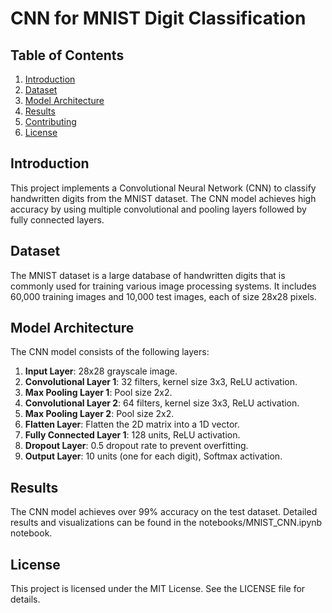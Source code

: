 # CNN for MNIST Digit Classification

## Table of Contents

1. [Introduction](#introduction)
2. [Dataset](#dataset)
3. [Model Architecture](#model-architecture)
4. [Results](#results)
5. [Contributing](#contributing)
6. [License](#license)

## Introduction

This project implements a Convolutional Neural Network (CNN) to classify handwritten digits from the MNIST dataset. The CNN model achieves high accuracy by using multiple convolutional and pooling layers followed by fully connected layers.

## Dataset

The MNIST dataset is a large database of handwritten digits that is commonly used for training various image processing systems. It includes 60,000 training images and 10,000 test images, each of size 28x28 pixels.

## Model Architecture

The CNN model consists of the following layers:
1. **Input Layer**: 28x28 grayscale image.
2. **Convolutional Layer 1**: 32 filters, kernel size 3x3, ReLU activation.
3. **Max Pooling Layer 1**: Pool size 2x2.
4. **Convolutional Layer 2**: 64 filters, kernel size 3x3, ReLU activation.
5. **Max Pooling Layer 2**: Pool size 2x2.
6. **Flatten Layer**: Flatten the 2D matrix into a 1D vector.
7. **Fully Connected Layer 1**: 128 units, ReLU activation.
8. **Dropout Layer**: 0.5 dropout rate to prevent overfitting.
9. **Output Layer**: 10 units (one for each digit), Softmax activation.

## Results

The CNN model achieves over 99% accuracy on the test dataset. Detailed results and visualizations can be found in the notebooks/MNIST_CNN.ipynb notebook.

## License

This project is licensed under the MIT License. See the LICENSE file for details.

